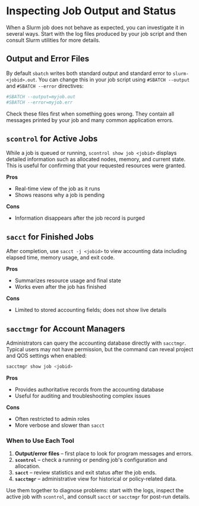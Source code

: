 # Inspecting Job Output and Status

When a Slurm job does not behave as expected, you can investigate it in several ways. Start with the log files produced by your job script and then consult Slurm utilities for more details.

## Output and Error Files

By default `sbatch` writes both standard output and standard error to `slurm-<jobid>.out`. You can change this in your job script using `#SBATCH --output` and `#SBATCH --error` directives:

```bash
#SBATCH --output=myjob.out
#SBATCH --error=myjob.err
```

Check these files first when something goes wrong. They contain all messages printed by your job and many common application errors.

## `scontrol` for Active Jobs

While a job is queued or running, `scontrol show job <jobid>` displays detailed information such as allocated nodes, memory, and current state. This is useful for confirming that your requested resources were granted.

**Pros**
- Real-time view of the job as it runs
- Shows reasons why a job is pending

**Cons**
- Information disappears after the job record is purged

## `sacct` for Finished Jobs

After completion, use `sacct -j <jobid>` to view accounting data including elapsed time, memory usage, and exit code.

**Pros**
- Summarizes resource usage and final state
- Works even after the job has finished

**Cons**
- Limited to stored accounting fields; does not show live details

## `sacctmgr` for Account Managers

Administrators can query the accounting database directly with `sacctmgr`. Typical users may not have permission, but the command can reveal project and QOS settings when enabled:

```bash
sacctmgr show job <jobid>
```

**Pros**
- Provides authoritative records from the accounting database
- Useful for auditing and troubleshooting complex issues

**Cons**
- Often restricted to admin roles
- More verbose and slower than `sacct`

### When to Use Each Tool

1. **Output/error files** – first place to look for program messages and errors.
2. **`scontrol`** – check a running or pending job's configuration and allocation.
3. **`sacct`** – review statistics and exit status after the job ends.
4. **`sacctmgr`** – administrative view for historical or policy-related data.

Use them together to diagnose problems: start with the logs, inspect the active job with `scontrol`, and consult `sacct` or `sacctmgr` for post-run details.
